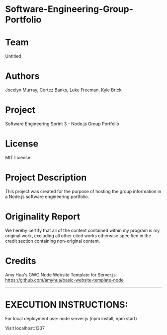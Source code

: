 # Software-Engineering-Group-Portfolio
# Team

Untitled

# Authors

Jocelyn Murray, Cortez Banks, Luke Freeman, Kyle Brick
# Project 

Software Engineering Sprint 3 - Node.js Group Portfolio

# License

MIT License

# Project Description
This project was created for the purpose of hosting the group information in a Node.js software engineering portfolio.

# Originality Report
We hereby certify that all of the content contained within my program is my original work, excluding all other cited works otherwise specified in the credit section containing non-original content.

# Credits
Amy Hua's GWC Node Website Template for Server.js: https://github.com/amyhua/basic-website-template-node

- - -
# EXECUTION INSTRUCTIONS:
For local deployment use: 
  node server.js
  (npm install, npm start)

Visit localhost:1337

